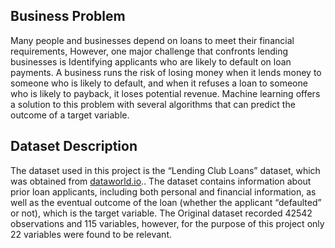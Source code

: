 ## Business Problem
Many people and businesses depend on loans to meet their financial requirements, However, one major challenge that confronts lending businesses is Identifying applicants who are likely to default on loan payments. A business runs the risk of losing money when it lends money to someone who is likely to default, and when it refuses a loan to someone who is likely to payback, it loses potential revenue. Machine learning offers a solution to this problem with several algorithms that can predict the outcome of a target variable.

## Dataset Description
The dataset used in this project is the “Lending Club Loans” dataset, which was obtained from [dataworld.io](https://data.world/jaypeedevlin/lending-club-loan-data-2007-11/workspace/file?filename=lending_club_loans.csvhttps://data.world/jaypeedevlin/lending-club-loan-data-2007-11/workspace/file?filename=lending_club_loans.csv).. The dataset contains information about prior loan applicants, including both personal and financial information, as well as the eventual outcome of the loan (whether the applicant “defaulted” or not), which is the target variable. The Original dataset recorded 42542 observations and 115 variables, however, for the purpose of this project only 22 variables were found to be relevant.
